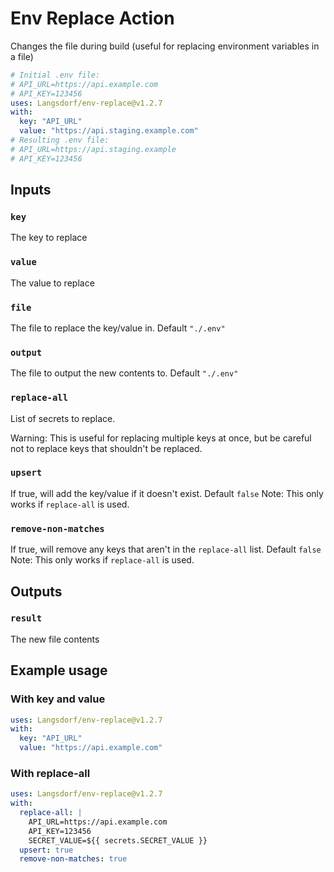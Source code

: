 # Env Replace Action

Changes the file during build (useful for replacing environment variables in a file)

```yaml
# Initial .env file:
# API_URL=https://api.example.com
# API_KEY=123456
uses: Langsdorf/env-replace@v1.2.7
with:
  key: "API_URL"
  value: "https://api.staging.example.com"
# Resulting .env file:
# API_URL=https://api.staging.example
# API_KEY=123456
```

## Inputs

### `key`

The key to replace

### `value`

The value to replace

### `file`

The file to replace the key/value in. Default `"./.env"`

### `output`

The file to output the new contents to. Default `"./.env"`

### `replace-all`

List of secrets to replace.

Warning: This is useful for replacing multiple keys at once, but be careful not to replace keys that shouldn't be replaced.

### `upsert`

If true, will add the key/value if it doesn't exist. Default `false`
Note: This only works if `replace-all` is used.

### `remove-non-matches`

If true, will remove any keys that aren't in the `replace-all` list. Default `false`
Note: This only works if `replace-all` is used.

## Outputs

### `result`

The new file contents

## Example usage

### With key and value

```yaml
uses: Langsdorf/env-replace@v1.2.7
with:
  key: "API_URL"
  value: "https://api.example.com"
```

### With replace-all

```yaml
uses: Langsdorf/env-replace@v1.2.7
with:
  replace-all: |
    API_URL=https://api.example.com
    API_KEY=123456
    SECRET_VALUE=${{ secrets.SECRET_VALUE }}
  upsert: true
  remove-non-matches: true
```
